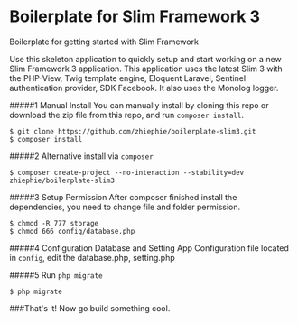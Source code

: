 # Boilerplate for Slim Framework 3
  Boilerplate for getting started with Slim Framework
  
  Use this skeleton application to quickly setup and start working on a new Slim Framework 3 application. This application uses the latest Slim 3 with the PHP-View, Twig template engine, Eloquent Laravel, Sentinel authentication provider, SDK Facebook. It also uses the Monolog logger.
	
#####1 Manual Install
You can manually install by cloning this repo or download the zip file from this repo, and run ```composer install```.
```
$ git clone https://github.com/zhiephie/boilerplate-slim3.git
$ composer install
```

#####2 Alternative install via ```composer```
```
$ composer create-project --no-interaction --stability=dev zhiephie/boilerplate-slim3
```

#####3 Setup Permission
After composer finished install the dependencies, you need to change file and folder permission.
```
$ chmod -R 777 storage
$ chmod 666 config/database.php
```

#####4 Configuration Database and Setting App
Configuration file located in ```config```, edit the database.php, setting.php

#####5 Run ```php migrate```
```
$ php migrate
```

###That's it! Now go build something cool.

